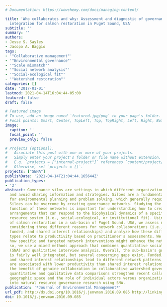 ```yaml
---
# Documentation: https://wowchemy.com/docs/managing-content/

title: 'Who collaborates and why: Assessment and diagnostic of governance network
  integration for salmon restoration in Puget Sound, USA'
subtitle: ''
summary: ''
authors:
- Jesse S. Sayles
- Jacopo A. Baggio
tags:
- '"Collaborative management"'
- '"Environmental governance"'
- '"Scale mismatch"'
- '"Social network analysis"'
- '"Social-ecological fit"'
- '"Watershed restoration"'
categories: []
date: '2017-01-01'
lastmod: 2021-04-14T16:04:44-05:00
featured: false
draft: false

# Featured image
# To use, add an image named `featured.jpg/png` to your page's folder.
# Focal points: Smart, Center, TopLeft, Top, TopRight, Left, Right, BottomLeft, Bottom, BottomRight.
image:
  caption: ''
  focal_point: ''
  preview_only: false

# Projects (optional).
#   Associate this post with one or more of your projects.
#   Simply enter your project's folder or file name without extension.
#   E.g. `projects = ["internal-project"]` references `content/project/deep-learning/index.md`.
#   Otherwise, set `projects = []`.
projects: ["SENA"]
publishDate: '2021-04-14T21:04:44.165644Z'
publication_types:
- '2'
abstract: Governance silos are settings in which different organizations work in isolation
  and avoid sharing information and strategies. Siloes are a fundamental challenge
  for environmental planning and problem solving, which generally requires collaboration.
  Siloes can be overcome by creating governance networks. Studying the structure and
  function of these networks is important for understanding how to create institutional
  arrangements that can respond to the biophysical dynamics of a specific natural
  resource system (i.e., social-ecological, or institutional fit). Using the case
  of salmon restoration in a sub-basin of Puget Sound, USA, we assess network integration,
  considering three different reasons for network collaborations (i.e., mandated,
  funded, and shared interest relationships) and analyze how these different collaboration
  types relate to productivity based on practitioner's assessments. We also illustrate
  how specific and targeted network interventions might enhance the network. To do
  so, we use a mixed methods approach that combines quantitative social network analysis
  (SNA) and qualitative interview analysis. Overall, the sub-basin's governance network
  is fairly well integrated, but several concerning gaps exist. Funded, mandated,
  and shared interest relationships lead to different network patterns. Mandated relationships
  are associated with lower productivity than shared interest relationships, highlighting
  the benefit of genuine collaboration in collaborative watershed governance. Lastly,
  quantitative and qualitative data comparisons strengthen recent calls to incorporate
  geographic space and the role of individual actors versus organizational culture
  into natural resource governance research using SNA.
publication: '*Journal of Environmental Management*'
url_pdf: http://dx.doi.org/10.1016/j.jenvman.2016.09.085 http://linkinghub.elsevier.com/retrieve/pii/S0301479716307563
doi: 10.1016/j.jenvman.2016.09.085
---
```

